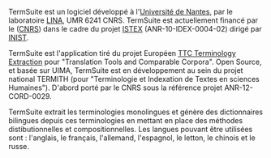 TermSuite est un logiciel développé à l'[Université de Nantes](http://www.univ-nantes.fr/), par le laboratoire [LINA](http://www.lina.univ-nantes.fr/), UMR 6241 CNRS. TermSuite est actuellement financé par le ([CNRS](http://www.cnrs.fr/)) dans le cadre du projet [ISTEX](http://www.istex.fr/) (ANR-10-IDEX-0004-02) dirigé par [INIST](http://www.inist.fr/).


TermSuite est l'application tiré du projet Européen [TTC Terminology Extraction](http://www.ttc-project.eu/) pour "Translation Tools and Comparable Corpora". Open Source, et basée sur UIMA, TermSuite est en développement au sein du projet national TERMITH (pour "Terminologie et Indexation de Textes en sciences Humaines"). D'abord porté par le CNRS sous la référence projet ANR-12-CORD-0029.

TermSuite extrait les terminologies monolingues et génère des dictionnaires bilingues depuis ces terminologies en mettant en place des méthodes distibutionnelles et compositionnelles. 
Les langues pouvant être utilisées sont : l'anglais, le français, l'allemand, l'espagnol, le letton, le chinois et le russe. 

